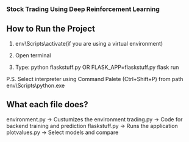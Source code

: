 ### Stock Trading Using Deep Reinforcement Learning

## How to Run the Project
1. env\Scripts\activate(if you are using a virtual environment)

2. Open terminal

3. Type:  python flaskstuff.py	OR	FLASK_APP=flaskstuff.py flask run

P.S. Select interpreter using Command Palete (Ctrl+Shift+P) from path env\Scripts\python.exe

## What each file does?
environment.py -> Custumizes the environment
trading.py -> Code for backend training and prediction
flaskstuff.py -> Runs the application
plotvalues.py -> Select models and compare
